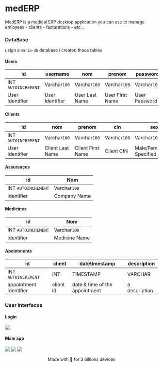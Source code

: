 # medERP

MedERP is a medical ERP desktop application you can use to manage emloyees - clients - facturations - etc...

### DataBase

usign a `maria-db` database i created thoes tables

#### Users

| id                  | username        | nom            | prenom          | password        | role         | specialite      |
| ------------------- | --------------- | -------------- | --------------- | --------------- | ------------ | --------------- |
| INT `AUTOINCREMENT` | Varchar`100`    | Varchar`100`   | Varchar`100`    | Varchar`100`    | Varchar`100` | Varchar`100`    |
| User Identifier     | User Identifier | User Last Name | User First Name | User Password   | User Role    | User Speciality |

#### Clients

| id                  | nom              | prenom            | cin          | sex                       | email         | phone        |
| ------------------- | ---------------- | ----------------- | ------------ | ------------------------- | ------------- | ------------ |
| INT `AUTOINCREMENT` | Varchar`100`     | Varchar`100`      | Varchar`100` | Varchar`100`              | Varchar`100`  | Varchar`100` |
| User Identifier     | Client Last Name | Client First Name | Client CIN   | Male/Female/Not Specified | Email address | Phone number |

#### Assurances

| id                  | Nom          |
| ------------------- | ------------ |
| INT `AUTOINCREMENT` | Varchar`100` |
| identifier          | Company Name |

#### Medicines

| id                  | Nom           |
| ------------------- | ------------- |
| INT `AUTOINCREMENT` | Varchar`100`  |
| identifier          | Medicine Name |

#### Apointments

| id                     | client    | datetimestamp                  | description   |
|------------------------|-----------|--------------------------------|---------------|
| INT `AUTOINCREMENT`    | INT       | TIMESTAMP                      | VARCHAR       |
| appointment identifier | client id | date & time of the appointment | a description |

### User Interfaces

#### Login
<img src="https://media.discordapp.net/attachments/627082450723405855/785562029532512336/unknown.png">

#### Main app
<img src="https://media.discordapp.net/attachments/627082450723405855/785828275225755688/unknown.png?width=742&height=440">

<img src="https://media.discordapp.net/attachments/627082450723405855/791641003638390794/unknown.png?width=834&height=477">

<img src="https://media.discordapp.net/attachments/627082450723405855/791642677241839646/unknown.png?width=831&height=477">


<p align="center">Made with 💙 for 3 billions devices</p>
